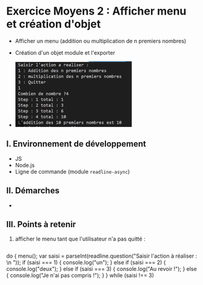 # Exercice Moyens 2 : Afficher menu et création d'objet

- Afficher un menu (addition ou multiplication de n premiers nombres)
- Création d'un objet module et l'exporter
  
- ![capture exo2](ex2.png)

## I. Environnement de développement

* JS
* Node.js
* Ligne de commande (module `readline-async`)

## II. Démarches
- 


## III. Points à retenir

1. afficher le menu tant que l'utilisateur n'a pas quitté :
   ```javascript
   
do {
    menu();
    var saisi = parseInt(readline.question("Saisir l'action  à réaliser : \n "));
    if (saisi === 1) {
        console.log("un");
    } else if (saisi === 2) {
        console.log("deux");
    } else if (saisi === 3) {
        console.log("Au revoir !");
    } else {
        console.log("Je n'ai pas compris !");
    }
} while (saisi !== 3)
   ```
